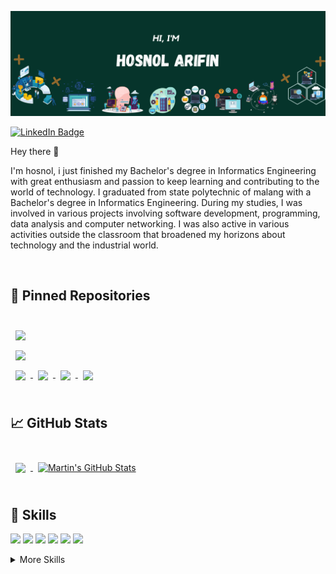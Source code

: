 ![Logo](./asset/banner.png)

[![LinkedIn Badge](https://img.shields.io/badge/LinkedIn-Profile-informational?style=flat&logo=linkedin&logoColor=white&color=0D76A8)](https://www.linkedin.com/in/hosnol-arifin-40632b194/)

Hey there 👋

I'm hosnol, i just finished my Bachelor's degree in Informatics Engineering with great enthusiasm and passion to keep learning and contributing to the world of technology. I graduated from state polytechnic of malang with a Bachelor's degree in Informatics Engineering. During my studies, I was involved in various projects involving software development, programming, data analysis and computer networking. I was also active in various activities outside the classroom that broadened my horizons about technology and the industrial world.

<br>

## 📌 Pinned Repositories

<br>

<a href="https://github.com/Hosnol/TugasBesarWebsite-Restoran">
  <img align="center" style="margin:0.5rem" src="https://github-readme-stats.vercel.app/api/pin/?username=Hosnol&repo=TugasBesarWebsite-Restoran&title_color=ffffff&text_color=c9cacc&icon_color=4AB197&bg_color=1A2B34" />
</a>

<br>

<a href="https://github.com/Hosnol/pengaduan_masyarakat_apps">
  <img align="center" style="margin:0.5rem" src="https://github-readme-stats.vercel.app/api/pin/?username=Hosnol&repo=pengaduan_masyarakat_apps&title_color=ffffff&text_color=c9cacc&icon_color=4AB197&bg_color=1A2B34" />
</a>

<br>

<a href="https://github.com/Hosnol/PWL_PROJECT">
  <img align="center" style="margin:0.5rem" src="https://github-readme-stats.vercel.app/api/pin/?username=Hosnol&repo=PWL_PROJECT&title_color=ffffff&text_color=c9cacc&icon_color=4AB197&bg_color=1A2B34" />
</a>

<a href="https://github.com/Hosnol/UAS_IoT2022">
  <img align="center" style="margin:0.5rem" src="https://github-readme-stats.vercel.app/api/pin/?username=Hosnol&repo=UAS_IoT2022&title_color=ffffff&text_color=c9cacc&icon_color=4AB197&bg_color=1A2B34" />
</a>


<a href="https://github.com/Hosnol/PCVK_Genap_2022">
  <img align="center" style="margin:0.5rem" src="https://github-readme-stats.vercel.app/api/pin/?username=Hosnol&repo=PCVK_Genap_2022&title_color=ffffff&text_color=c9cacc&icon_color=4AB197&bg_color=1A2B34" />
</a>

<a href="https://github.com/Hosnol/Pemrograman_Berbasis_Framework">
  <img align="center" style="margin:0.5rem" src="https://github-readme-stats.vercel.app/api/pin/?username=Hosnol&repo=Pemrograman_Berbasis_Framework&title_color=ffffff&text_color=c9cacc&icon_color=4AB197&bg_color=1A2B34" />
</a>

<br>
<br>

## &#x1f4c8; GitHub Stats

<br>

<a href="https://github.com/Hosnol">
  <img align="center" style="margin:0.5rem" src="https://github-readme-stats.vercel.app/api/top-langs/?username=Hosnol&hide=html,css&title_color=ffffff&text_color=c9cacc&icon_color=4AB197&bg_color=1A2B34" />
</a>

<a href="https://github.com/Hosnol">
  <img align="center" style="margin:0.5rem" src="https://github-readme-stats.vercel.app/api?username=Hosnol&show_icons=true&line_height=27&count_private=true&title_color=ffffff&text_color=c9cacc&icon_color=4AB097&bg_color=1A2B34" alt="Martin's GitHub Stats" />
</a>

<br>
<br>


## 💼 Skills

![](https://img.shields.io/badge/Code-React-informational?style=flat&logo=react&logoColor=white&color=4AB197)
![](https://img.shields.io/badge/Code-JavaScript-informational?style=flat&logo=JavaScript&logoColor=white&color=4AB197)
![](https://img.shields.io/badge/Code-MySQL-informational?style=flat&logo=MySQL&logoColor=white&color=4AB197)
![](https://img.shields.io/badge/Code-Java-informational?style=flat&logo=Java&logoColor=white&color=4AB197)
![](https://img.shields.io/badge/Code-PHP-informational?style=flat&logo=PHP&logoColor=white&color=4AB197)
![](https://img.shields.io/badge/Code-C++-informational?style=flat&logo=C&logoColor=white&color=4AB197)

<details>
<summary>More Skills</summary>
<br>

![](https://img.shields.io/badge/Style-CSS-informational?style=flat&logo=css3&logoColor=white&color=4AB197)
![](https://img.shields.io/badge/Style-Sass-informational?style=flat&logo=Sass&logoColor=white&color=4AB197)

<br>

![](https://img.shields.io/badge/Test-Cypress-informational?style=flat&logo=Cypress&logoColor=white&color=4AB197)

<br>

![](https://img.shields.io/badge/Tools-Docker-informational?style=flat&logo=docker&logoColor=white&color=4AB197)
![](https://img.shields.io/badge/Tools-NGINX-informational?style=flat&logo=nginx&logoColor=white&color=4AB197)
![](https://img.shields.io/badge/Tools-NPM-informational?style=flat&logo=npm&logoColor=white&color=4AB197)
![](https://img.shields.io/badge/Tools-Postman-informational?style=flat&logo=Postman&logoColor=white&color=4AB197)
![](https://img.shields.io/badge/Tools-GitHub-informational?style=flat&logo=GitHub&logoColor=white&color=4AB197)
![](https://img.shields.io/badge/Tools-GitLab-informational?style=flat&logo=GitLab&logoColor=white&color=4AB197)

</details>